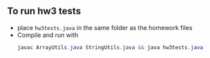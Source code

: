 ## To run hw3 tests
* place ```hw3tests.java``` in the same folder as the homework files
* Compile and run with
    ```java
    javac ArrayUtils.java StringUtils.java && java hw3tests.java
    ```